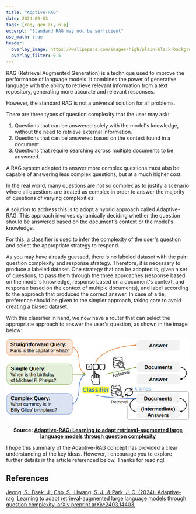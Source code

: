 ```yaml
---
title: "Adptive-RAG"
date: 2024-09-03
tags: [rag, gen-ai, nlp]
excerpt: "Standard RAG may not be sufficient"
use_math: true
header:
  overlay_image: https://wallpapers.com/images/high/plain-black-background-ms6uthqmbsf3weim.webp
  overlay_filter: 0.5
---
```


RAG (Retrieval Augmented Generation) is a technique used to improve the performance of language models. It combines the power of generative language with the ability to retrieve relevant information from a text repository, generating more accurate and relevant responses.

However, the standard RAG is not a universal solution for all problems.

There are three types of question complexity that the user may ask:

1. Questions that can be answered solely with the model's knowledge, without the need to retrieve external information.
2. Questions that can be answered based on the context found in a document.
3. Questions that require searching across multiple documents to be answered.

A RAG system adapted to answer more complex questions must also be capable of answering less complex questions, but at a much higher cost.

In the real world, many questions are not so complex as to justify a scenario where all questions are treated as complex in order to answer the majority of questions of varying complexities.

A solution to address this is to adopt a hybrid approach called Adaptive-RAG. This approach involves dynamically deciding whether the question should be answered based on the document's context or the model's knowledge.

For this, a classifier is used to infer the complexity of the user's question and select the appropriate strategy to respond.

As you may have already guessed, there is no labeled dataset with the pair: question complexity and response strategy. Therefore, it is necessary to produce a labeled dataset. One strategy that can be adopted is, given a set of questions, to pass them through the three approaches (response based on the model's knowledge, response based on a document's context, and response based on the context of multiple documents), and label according to the approach that produced the correct answer. In case of a tie, preference should be given to the simpler approach, taking care to avoid creating a biased dataset.

With this classifier in hand, we now have a router that can select the appropriate approach to answer the user's question, as shown in the image below:

![precision](/images/adptive_rag.png)
<p align="center"><strong>Source: <a href="https://arxiv.org/pdf/2403.14403">Adaptive-RAG: Learning to adapt retrieval-augmented large language models through question complexity</a></strong></p>


I hope this summary of the Adaptive-RAG concept has provided a clear understanding of the key ideas. However, I encourage you to explore further details in the article referenced below. Thanks for reading!


## References

[Jeong, S., Baek, J., Cho, S., Hwang, S. J., & Park, J. C. (2024). Adaptive-rag: Learning to adapt retrieval-augmented large language models through question complexity. arXiv preprint arXiv:2403.14403.](https://arxiv.org/pdf/2403.14403)
